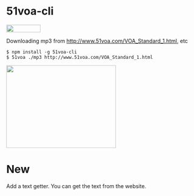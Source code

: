 # 51voa-cli

<a href="https://github.com/fritx/51voa-cli"><img width="90" height="20" src="https://fritx.github.io/51voa-cli/img/prs-welcome.svg" /></a>

Downloading mp3 from <http://www.51voa.com/VOA_Standard_1.html>, etc

```plain
$ npm install -g 51voa-cli
$ 51voa ./mp3 http://www.51voa.com/VOA_Standard_1.html
```

<img width="289" height="218" src="https://fritx.github.io/51voa-cli/img/preview.png" />

# New
Add a text getter.
You can get the text from the website.
